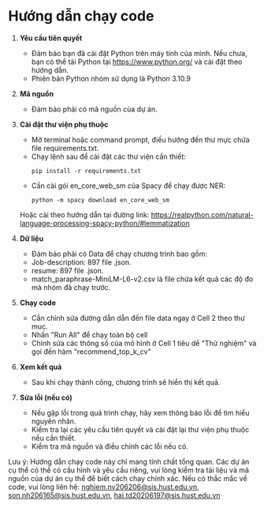 # Hướng dẫn chạy code

1. **Yêu cầu tiên quyết**
    - Đảm bảo bạn đã cài đặt Python trên máy tính của mình. Nếu chưa, bạn có thể tải Python tại https://www.python.org/ và cài đặt theo hướng dẫn.
    - Phiên bản Python nhóm sử dụng là Python 3.10.9

2. **Mã nguồn**
    - Đảm bảo phải có mã nguồn của dự án.

3. **Cài đặt thư viện phụ thuộc**
    - Mở terminal hoặc command prompt, điều hướng đến thư mực chứa file requirements.txt.
    - Chạy lệnh sau để cài đặt các thư viện cần thiết:
        ```
        pip install -r requirements.txt
        ```
    - Cần cài gói en_core_web_sm của Spacy để chạy được NER:
        ```
        python -m spacy download en_core_web_sm
        ```
    Hoặc cài theo hướng dẫn tại đường link: https://realpython.com/natural-language-processing-spacy-python/#lemmatization
4. **Dữ liệu**
    - Đảm bảo phải có Data để chạy chương trình bao gồm:
    + Job-description: 897 file .json.
    + resume: 897 file .json.
    + match_paraphrase-MiniLM-L6-v2.csv là file chứa kết quả các độ đo mà nhóm đã chạy trước.
5. **Chạy code**
    - Cần chỉnh sửa đường dẫn dẫn đến file data ngay ở Cell 2 theo thư muc.
    - Nhấn "Run All" để chạy toàn bộ cell
    - Chỉnh sửa các thông số của mô hình ở Cell 1 tiêu dề "Thử nghiệm" và gọi đến hàm "recommend_top_k_cv"

5. **Xem kết quả**
    - Sau khi chạy thành công, chương trình sẽ hiển thị kết quả.

6. **Sửa lỗi (nếu có)**
    - Nếu gặp lỗi trong quá trình chạy, hãy xem thông báo lỗi để tìm hiểu nguyên nhân.
    - Kiểm tra lại các yêu cầu tiên quyết và cài đặt lại thư viện phụ thuộc nếu cần thiết.
    - Kiểm tra mã nguồn và điều chỉnh các lỗi nếu có.

Lưu ý: Hướng dẫn chạy code này chỉ mang tính chất tổng quan. Các dự án cụ thể có thể có cấu hình và yêu cầu riêng, vui lòng kiểm tra tài liệu và mã nguồn của dự án cụ thể để biết cách chạy chính xác. Nếu có thắc mắc về code, vui lòng liên hệ: nghiem.nv206206@sis.hust.edu.vn, son.nh206165@sis.hust.edu.vn, hai.td20206197@sis.hust.edu.vn
